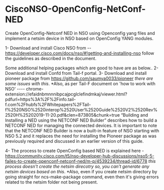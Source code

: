# CiscoNSO-OpenConfig-NetConf-NED
Create OpenConfig-Netconf NED in NSO using Openconfig yang files and implement a netsim device in NSO based on OpenConfig YANG modules.

1- Download and install Cisco NSO from -- https://developer.cisco.com/docs/nso/#!getting-and-installing-nso 
follow the guidelines as described in the document.

Some additional helping packages which are good to have are as below.. 
2- Download and install Confd from Tail-f portal.
3- Download and install pioneer package from https://github.com/saumya0033/pioneer 
*there are some issues with this*.
*Also, as per Tail-F document on 'how to work with NSO' ---- chrome-extension://efaidnbmnnnibpcajpcglclefindmkaj/viewer.html?pdfurl=https%3A%2F%2Finfo.tail-f.com%2Fhubfs%2FWhitepapers%2FTail-f%2520NSO%2520interop%2520User%2520Guide%2520V2%2520Rev%2520H%25202019-11-20.pdf&clen=873805&chunk=true 
“Building and Installing a NED using the NETCONF NED Builder” describes how to build a NETCONF NED for managing the connected devices.  It is important to note that the NETCONF NED Builder is now a built-in feature of NSO starting with NSO 5.2 and it replaces  the  need  for  installing  the  Pioneer  package  as  was  previously  required  and discussed  in  an  earlier  version  of  this  guide.

4- The process to create OpenConfig based NED is explained here - https://community.cisco.com/t5/nso-developer-hub-discussions/nso5-5-failes-to-create-openconf-netconf-ned/m-p/4539234/thread-id/6778 
*this process doesn't create the netsim direcotry so, you can't generate any netsim devices based on this*.
*Also, even if you create netsim directory by going straight for ncs-make-package command, even then it's giving errors related to the netsim folder not being present.

